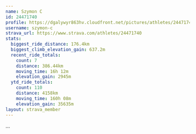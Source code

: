 ```yaml
---
name: Szymon C
id: 24471740
profile: https://dgalywyr863hv.cloudfront.net/pictures/athletes/24471740/7213253/2/large.jpg
username: szymon-c
strava_url: https://www.strava.com/athletes/24471740
stats:
  biggest_ride_distance: 176.4km
  biggest_climb_elevation_gain: 637.2m
  recent_ride_totals:
    count: 7
    distance: 386.44km
    moving_time: 16h 12m
    elevation_gain: 2945m
  ytd_ride_totals:
    count: 110
    distance: 4158km
    moving_time: 160h 08m
    elevation_gain: 35635m
layout: strava_member
--- 
```

...
